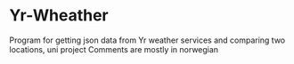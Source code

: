# Yr-Wheather
Program for getting json data from Yr weather services and comparing two locations, uni project
Comments are mostly in norwegian
